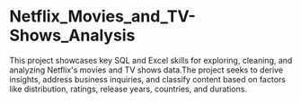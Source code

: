 # Netflix_Movies_and_TV-Shows_Analysis
This project showcases key SQL and Excel skills for exploring, cleaning, and analyzing Netflix's movies and TV shows data.The project seeks to derive insights, address business inquiries, and classify content based on factors like distribution, ratings, release years, countries, and durations.
